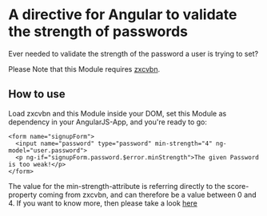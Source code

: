 A directive for Angular to validate the strength of passwords
=============================================================

Ever needed to validate the strength of the password a user is trying to set?

Please Note that this Module requires [zxcvbn](https://github.com/dropbox/zxcvbn).

## How to use

Load zxcvbn and this Module inside your DOM, set this Module as dependency in your AngularJS-App, and you're ready to go:

    <form name="signupForm">
      <input name="password" type="password" min-strength="4" ng-model="user.password">
      <p ng-if="signupForm.password.$error.minStrength">The given Password is too weak!</p>
    </form>

The value for the min-strength-attribute is referring directly to the score-property coming from zxcvbn,
and can therefore be a value between 0 and 4. If you want to know more, then please take a look [here](https://github.com/dropbox/zxcvbn#usage)
